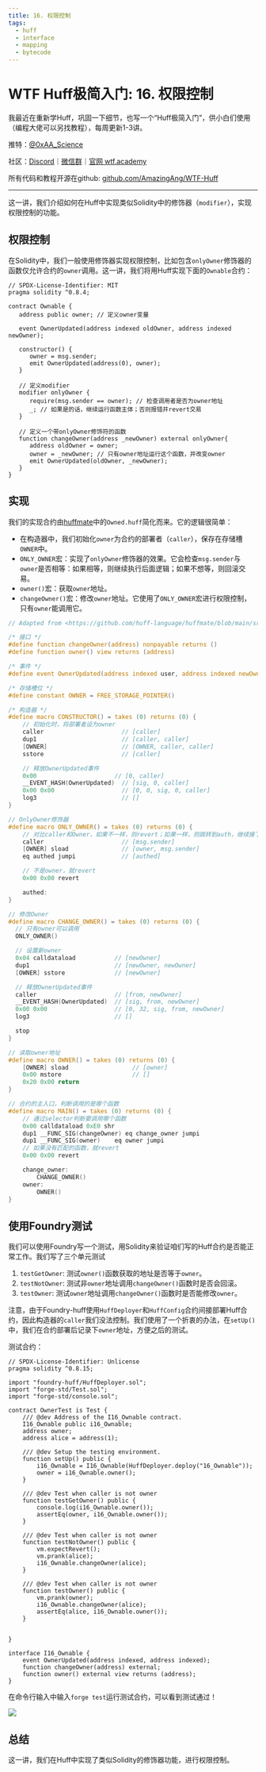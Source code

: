 ```yaml
---
title: 16. 权限控制
tags:
  - huff
  - interface
  - mapping
  - bytecode
---
```


# WTF Huff极简入门: 16. 权限控制

我最近在重新学Huff，巩固一下细节，也写一个“Huff极简入门”，供小白们使用（编程大佬可以另找教程），每周更新1-3讲。

推特：[@0xAA_Science](https://twitter.com/0xAA_Science)

社区：[Discord](https://discord.gg/5akcruXrsk)｜[微信群](https://docs.google.com/forms/d/e/1FAIpQLSe4KGT8Sh6sJ7hedQRuIYirOoZK_85miz3dw7vA1-YjodgJ-A/viewform?usp=sf_link)｜[官网 wtf.academy](https://wtf.academy)

所有代码和教程开源在github: [github.com/AmazingAng/WTF-Huff](https://github.com/AmazingAng/WTF-Huff)

-----

这一讲，我们介绍如何在Huff中实现类似Solidity中的修饰器（`modifier`），实现权限控制的功能。

## 权限控制

在Solidity中，我们一般使用修饰器实现权限控制，比如包含`onlyOwner`修饰器的函数仅允许合约的`owner`调用。这一讲，我们将用Huff实现下面的`Ownable`合约：

```solidity
// SPDX-License-Identifier: MIT
pragma solidity ^0.8.4;

contract Ownable {
   address public owner; // 定义owner变量
   
   event OwnerUpdated(address indexed oldOwner, address indexed newOwner);

   constructor() {
      owner = msg.sender;
      emit OwnerUpdated(address(0), owner);
   }

   // 定义modifier
   modifier onlyOwner {
      require(msg.sender == owner); // 检查调用者是否为owner地址
      _; // 如果是的话，继续运行函数主体；否则报错并revert交易
   }

   // 定义一个带onlyOwner修饰符的函数
   function changeOwner(address _newOwner) external onlyOwner{
      address oldOwner = owner;
      owner = _newOwner; // 只有owner地址运行这个函数，并改变owner
      emit OwnerUpdated(oldOwner, _newOwner);
   }
}
```

## 实现

我们的实现合约由[huffmate](https://github.com/huff-language/huffmate)中的`Owned.huff`简化而来。它的逻辑很简单：

- 在构造器中，我们初始化`owner`为合约的部署者（`caller`），保存在存储槽`OWNER`中。
- `ONLY_OWNER`宏：实现了`onlyOwner`修饰器的效果。它会检查`msg.sender`与`owner`是否相等：如果相等，则继续执行后面逻辑；如果不想等，则回滚交易。
- `owner()`宏：获取`owner`地址。
- `changeOwner()`宏：修改`owner`地址。它使用了`ONLY_OWNER`宏进行权限控制，只有`owner`能调用它。

```c
// Adapted from <https://github.com/huff-language/huffmate/blob/main/src/auth/Owned.huff>

/* 接口 */
#define function changeOwner(address) nonpayable returns ()
#define function owner() view returns (address)

/* 事件 */
#define event OwnerUpdated(address indexed user, address indexed newOwner)

/* 存储槽位 */
#define constant OWNER = FREE_STORAGE_POINTER()

/* 构造器 */
#define macro CONSTRUCTOR() = takes (0) returns (0) {
    // 初始化时，将部署者设为owner
    caller                      // [caller]
    dup1                        // [caller, caller]
    [OWNER]                     // [OWNER, caller, caller]
    sstore                      // [caller]

    // 释放OwnerUpdated事件
    0x00                      // [0, caller]
    __EVENT_HASH(OwnerUpdated)  // [sig, 0, caller]
    0x00 0x00                   // [0, 0, sig, 0, caller]
    log3                        // []
}

// OnlyOwner修饰器
#define macro ONLY_OWNER() = takes (0) returns (0) {
    // 对比caller和Owner，如果不一样，则revert；如果一样，则跳转到auth，继续接下来的逻辑
    caller                      // [msg.sender]
    [OWNER] sload               // [owner, msg.sender]
    eq authed jumpi             // [authed]

    // 不是owner，就revert
    0x00 0x00 revert

    authed:
}

// 修改Owner
#define macro CHANGE_OWNER() = takes (0) returns (0) {
  // 只有owner可以调用
  ONLY_OWNER()

  // 设置新owner
  0x04 calldataload           // [newOwner]
  dup1                        // [newOwner, newOwner]
  [OWNER] sstore              // [newOwner]

  // 释放OwnerUpdated事件
  caller                      // [from, newOwner]
  __EVENT_HASH(OwnerUpdated)  // [sig, from, newOwner]
  0x00 0x00                   // [0, 32, sig, from, newOwner]
  log3                        // []

  stop
}

// 读取owner地址
#define macro OWNER() = takes (0) returns (0) {
    [OWNER] sload                  // [owner]
    0x00 mstore                    // []
    0x20 0x00 return
}

// 合约的主入口，判断调用的是哪个函数
#define macro MAIN() = takes (0) returns (0) {
    // 通过selector判断要调用哪个函数
    0x00 calldataload 0xE0 shr
    dup1 __FUNC_SIG(changeOwner) eq change_owner jumpi
    dup1 __FUNC_SIG(owner)    eq owner jumpi
    // 如果没有匹配的函数，就revert
    0x00 0x00 revert

    change_owner:
        CHANGE_OWNER()
    owner:
        OWNER()
}
```

## 使用Foundry测试

我们可以使用Foundry写一个测试，用Solidity来验证咱们写的Huff合约是否能正常工作。我们写了三个单元测试

1. `testGetOwner`: 测试`owner()`函数获取的地址是否等于`owner`。
2. `testNotOwner`: 测试非`owner`地址调用`changeOwner()`函数时是否会回滚。
3. `testOwner`: 测试`owner`地址调用`changeOwner()`函数时是否能修改`owner`。

注意，由于Foundry-huff使用`HuffDeployer`和`HuffConfig`合约间接部署Huff合约，因此构造器的`caller`我们没法控制。我们使用了一个折衷的办法，在`setUp()`中，我们在合约部署后记录下`owner`地址，方便之后的测试。

测试合约：

```solidity
// SPDX-License-Identifier: Unlicense
pragma solidity ^0.8.15;

import "foundry-huff/HuffDeployer.sol";
import "forge-std/Test.sol";
import "forge-std/console.sol";

contract OwnerTest is Test {
    /// @dev Address of the I16_Ownable contract.
    I16_Ownable public i16_Ownable;
    address owner;
    address alice = address(1);

    /// @dev Setup the testing environment.
    function setUp() public {
        i16_Ownable = I16_Ownable(HuffDeployer.deploy("16_Ownable"));
        owner = i16_Ownable.owner();
    }

    /// @dev Test when caller is not owner
    function testGetOwner() public {
        console.log(i16_Ownable.owner());
        assertEq(owner, i16_Ownable.owner());
    }

    /// @dev Test when caller is not owner
    function testNotOwner() public {
        vm.expectRevert();
        vm.prank(alice);
        i16_Ownable.changeOwner(alice);
    }

    /// @dev Test when caller is not owner
    function testOwner() public {
        vm.prank(owner);
        i16_Ownable.changeOwner(alice);
        assertEq(alice, i16_Ownable.owner());
    }


}

interface I16_Ownable {
	event OwnerUpdated(address indexed, address indexed);
	function changeOwner(address) external;
	function owner() external view returns (address);
}
```

在命令行输入中输入`forge test`运行测试合约，可以看到测试通过！

![](./img/16-1.png)


## 总结

这一讲，我们在Huff中实现了类似Solidity的修饰器功能，进行权限控制。
